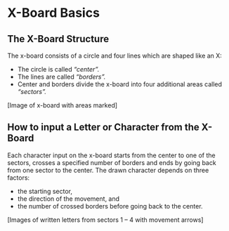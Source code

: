 # X-Board Basics

## The X-Board Structure
The x-board consists of a circle and four lines which are shaped like an X:
* The circle is called *“center”.*
* The lines are called *“borders”.*
* Center and borders divide the x-board into four additional areas called *“sectors”.*

[Image of x-board with areas marked]

## How to input a Letter or Character from the X-Board
Each character input on the x-board starts from the center to one of the sectors, crosses a specified number of borders and ends by going back from one sector to the center.
The drawn character depends on three factors:
* the starting sector,
* the direction of the movement, and
* the number of crossed borders before going back to the center.

[Images of written letters from sectors 1 – 4 with movement arrows]

